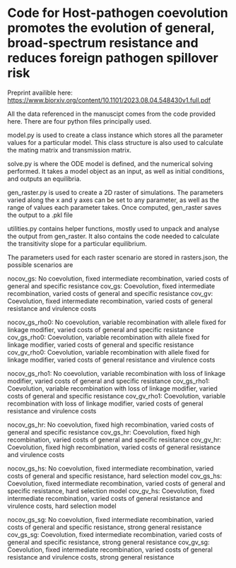 # Code for Host-pathogen coevolution promotes the evolution of general, broad-spectrum resistance and reduces foreign pathogen spillover risk

Preprint availible here: https://www.biorxiv.org/content/10.1101/2023.08.04.548430v1.full.pdf

All the data referenced in the manuscipt comes from the code provided here. There are four python files principally used.

model.py is used to create a class instance which stores all the parameter values for a particular model.
This class structure is also used to calculate the mating matrix and transmission matrix.

solve.py is where the ODE model is defined, and the numerical solving performed. It takes a model object as an input, as well as initial conditions, and outputs an equilibria.

gen_raster.py is used to create a 2D raster of simulations. The parameters varied along the x and y axes can be set to any parameter, as well as the range of values each parameter takes. Once computed, gen_raster saves the output to a .pkl file

utilities.py contains helper functions, mostly used to unpack and analyse the output from gen_raster. It also contains the code needed to calculate the transitivity slope for a particular equilibrium.

The parameters used for each raster scenario are stored in rasters.json, the possible scenarios are

nocov_gs: No coevolution, fixed intermediate recombination, varied costs of general and specific resistance
cov_gs: Coevolution, fixed intermediate recombination, varied costs of general and specific resistance
cov_gv: Coevolution, fixed intermediate recombination, varied costs of general resistance and virulence costs

nocov_gs_rho0: No coevolution, variable recombination with allele fixed for linkage modifier, varied costs of general and specific resistance
cov_gs_rho0: Coevolution, variable recombination with allele fixed for linkage modifier, varied costs of general and specific resistance
cov_gv_rho0: Coevolution, variable recombination with allele fixed for linkage modifier, varied costs of general resistance and virulence costs

nocov_gs_rho1: No coevolution, variable recombination with loss of linkage modifier, varied costs of general and specific resistance
cov_gs_rho1: Coevolution, variable recombination with loss of linkage modifier, varied costs of general and specific resistance
cov_gv_rho1: Coevolution, variable recombination with loss of linkage modifier, varied costs of general resistance and virulence costs

nocov_gs_hr: No coevolution, fixed high recombination, varied costs of general and specific resistance
cov_gs_hr: Coevolution, fixed high recombination, varied costs of general and specific resistance
cov_gv_hr: Coevolution, fixed high recombination, varied costs of general resistance and virulence costs

nocov_gs_hs: No coevolution, fixed intermediate recombination, varied costs of general and specific resistance, hard selection model
cov_gs_hs: Coevolution, fixed intermediate recombination, varied costs of general and specific resistance, hard selection model
cov_gv_hs: Coevolution, fixed intermediate recombination, varied costs of general resistance and virulence costs, hard selection model

nocov_gs_sg: No coevolution, fixed intermediate recombination, varied costs of general and specific resistance, strong general resistance
cov_gs_sg: Coevolution, fixed intermediate recombination, varied costs of general and specific resistance, strong general resistance
cov_gv_sg: Coevolution, fixed intermediate recombination, varied costs of general resistance and virulence costs, strong general resistance
